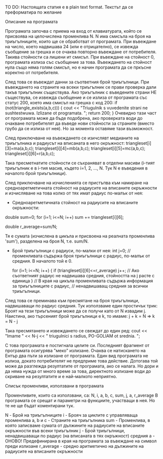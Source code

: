 TO DO: Настоящата статия е в plain text format. Текстът да се преформатира по желание

Описание на програмата 

Програмата започва с приема на вход от клавиатурата, който се присвоява на целочислена променлива N. 
N има смисъла на броя на триъгълниците, които ще се обработват от програмата. 
При въвеждане на число, което надвишава 24 (или е отрицателно), се извежда съобщение за грешка и се очаква повторно въвеждане от потребителя. Такива стойности са лишени ит смисъл. При въвеждане на стойност 0, програмата излиза със съобщение за това. 
Въвеждането на стойност нула също няма голям смисъл, но е начин програмата да се пркъсне коректно от потребителя.

След това се въвеждат данни за съответния брой триъгълници. 
При въвеждането на страните на всеки триъгълник се прави проверка дали такъв триъгълник съществува. 
Ако триъгълник с въведените страни НЕ съществува, се извежда съобщение и се излиза от програмата със статус 200, което има смисъл на грешка с код 200: 
if (not(triangle_exists(a,b,c)))
    {
        cout << "Triugulnik s vuvedenite strani ne sushtestwuwa. Izlizane ot programata. ";
        return 200;
    }
Очевидно тази част от програмата може да бъде подобрена, ако проверката води до очакване потребителят да въведе нови стойности за страните (вместо грубо да се излиза от нея). Но за момента оставяме тази възможност. 

След приключване на въвеждането се изичслявт медианите на триъгълника и радиусът на вписаната в него окръжност:
    triangleset[i][3]=ma(a,b,c);
    triangleset[i][4]=mb(a,b,c);
    triangleset[i][5]=mc(a,b,c);
    triangleset[i][6]=r(a,b,c);

Така пресметнатите стойности се съхраняват в отделни масиви (i-тият триъгълник е в i-тия масив, където i=1, 2, ..., N. Тук N е въведения в началото брой триъгълници). 

След приключване на изчисленията се пристъпва към намиране на средноаретметичната стойност на радиусите на вписаните окръжности и изчисляване на това колко от тях имат радиус по-малък  от нея:
* Средноаретметичната стойност на радиусите на вписаните окръжности:

double sum=0;
    for (i=1; i<=N; i++)
        sum += triangleset[i][6];

double r_average=sum/N;

Тя е сумата (изчислена в цикъла и присвоена на реалната променлива 'sum'), разделена на броя N, т.е. sum/N.

* Брой триъгълници с радиуси, по-малки от нея:
    int j=0;		// променливата съдържа броя триъгълници с радиус, по-малък от средния. В началото той е 0.

    for (i=1; i<=N; i++)
    {
        if (triangleset[i][6]<=r_average)
            j++;    // Ако съответният радиус не надвишава средния, стойността на j расте с единица
    }               // В края на цикъла променливата съдържа информация за триъгълниците с радиус,
    				//    ненадвишаващ средния за всички триъгълници.

След това се преминава към пресмятане на броя триъгълници, надвишаващи по радиус средния. 
Тук използваме един простичък трик:
Броят на тези триъгълници може да се получи като от N извадим j. Наистина, ако търсеният брой триъгълници е k, то имаме:
j + k = N => k = N - j

Така пресмятането и извеждането се свеждат до един ред:
cout << "Imame " << N-j << " triugulnici s radius, PO-GOLIAM ot srednia.  ";

С това програмата е постигнала целите си. Последният фрагмент от програмата осигурява "меко" излизане. 
Очаква се натискането на Ентър два пъти за излизане от програмата. Един вид програмата не излиза, докато потребителят не предприме това действие. Дотогава той може да разглежда резултатите от програмата, ако се налага. 
Но дори и да няма нужда от много време за това, директното излизане води до скриване на резултатите и е най-малкото неприятно. 


Списък променливи, използвани в програмата

Променливите, които са използвани, са: N, i, a, b, c, sum, j, a, r_average
В програмата се срещат и параметри на функциите, участващи в нея. Но те не ще бъдат коментирани тук.

N 			- Брой на триъгълниците 
i 			- Брояч за циклите с управляваща променлива
a, b и c 	- Страните на триъгълника
sum 		- Променлива, в която записваме сумата от дължините на радиусите на вписаните окръжности във всеки триъгълник 
j 			- Брой триъгълници, ненадвишаващи по радиус (на вписаната в тях окръжност) средния
a 			- ОНОВО! Предефинирана в края на програмата за въвеждане на символ преди излизане 
r_average	- средно аритметично на дължините на радиусите на вписаните окръжности 









